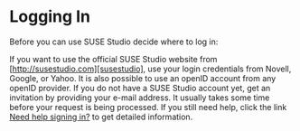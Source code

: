 # Logging In

Before you can use SUSE Studio decide where to log in:

If you want to use the official SUSE Studio website from [http://susestudio.com][susestudio], use your login credentials from Novell, Google, or Yahoo. It is also possible to use an openID account from any openID provider.
If you do not have a SUSE Studio account yet, get an invitation by providing your e-mail address. It usually takes some time before your request is being processed.
If you still need help, click the link [Need help signing in?][signin-help] to get detailed information.

[susestudio]: http://susestudio.com
[signin-help]:http://staging.susestudio.com/account/help